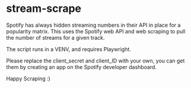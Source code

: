 # stream-scrape
Spotify has always hidden streaming numbers in their API in place for a popularity matrix.
This uses the Spotify web API and web scraping to pull the number of streams for a given track.

The script runs in a VENV, and requires Playwright.

Please replace the client_secret and client_ID with your own, you can get them by creating an app on the Spotify developer dashboard.

Happy Scraping :)
